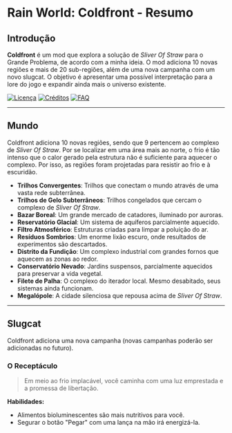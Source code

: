 # Rain World: Coldfront - Resumo

## Introdução

**Coldfront** é um mod que explora a solução de *Sliver Of Straw* para o Grande Problema, de acordo com a minha ideia. O mod adiciona 10 novas regiões e mais de 20 sub-regiões, além de uma nova campanha com um novo slugcat. O objetivo é apresentar uma possível interpretação para a lore do jogo e expandir ainda mais o universo existente.

[![Licença](https://img.shields.io/badge/Licença-red?style=flat)](../License/Licença.md) [![Créditos](https://img.shields.io/badge/Créditos-green?style=flat)](../Credits/Creditos.md) [![FAQ](https://img.shields.io/badge/FAQ-blue?style=flat)](../FAQ/)

---

## Mundo

Coldfront adiciona 10 novas regiões, sendo que 9 pertencem ao complexo de *Sliver Of Straw*. Por se localizar em uma área mais ao norte, o frio é tão intenso que o calor gerado pela estrutura não é suficiente para aquecer o complexo. Por isso, as regiões foram projetadas para resistir ao frio e à escuridão.

- **Trilhos Convergentes**: Trilhos que conectam o mundo através de uma vasta rede subterrânea.  
- **Trilhos de Gelo Subterrâneos**: Trilhos congelados que cercam o complexo de *Sliver Of Straw*.  
- **Bazar Boreal**: Um grande mercado de catadores, iluminado por auroras.  
- **Reservatório Glacial**: Um sistema de aquíferos parcialmente aquecido.  
- **Filtro Atmosférico**: Estruturas criadas para limpar a poluição do ar.  
- **Resíduos Sombrios**: Um enorme lixão escuro, onde resultados de experimentos são descartados.  
- **Distrito da Fundição**: Um complexo industrial com grandes fornos que aquecem as zonas ao redor.  
- **Conservatório Nevado**: Jardins suspensos, parcialmente aquecidos para preservar a vida vegetal.  
- **Filete de Palha**: O complexo do iterador local. Mesmo desabitado, seus sistemas ainda funcionam.  
- **Megalópole**: A cidade silenciosa que repousa acima de *Sliver Of Straw*.

---

## Slugcat

Coldfront adiciona uma nova campanha (novas campanhas poderão ser adicionadas no futuro).

### O Receptáculo

> Em meio ao frio implacável, você caminha com uma luz emprestada e a promessa de libertação.

**Habilidades:**
- Alimentos bioluminescentes são mais nutritivos para você.  
- Segurar o botão "Pegar" com uma lança na mão irá energizá-la.
